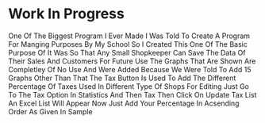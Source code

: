 # Work In Progress
One Of The Biggest Program I Ever Made
I Was Told To Create A Program For Manging Purposes By My School So I Created This
One Of The Basic Purpose Of It Was So That Any Small Shopkeeper Can Save The Data Of Their Sales And Customers For Future Use
The Graphs That Are Shown Are Completley Of No Use And Were Added Because We Were Told To Add 15 Graphs
Other Than That The Tax Button Is Used To Add The Different Percentage Of Taxes Used In Different Type Of Shops
For Editing Just Go To The Tax Option In Statistics And Then Tax Then Click On Update Tax List
An Excel List Will Appear Now Just Add Your Percentage In Acsending Order As Given In Sample
